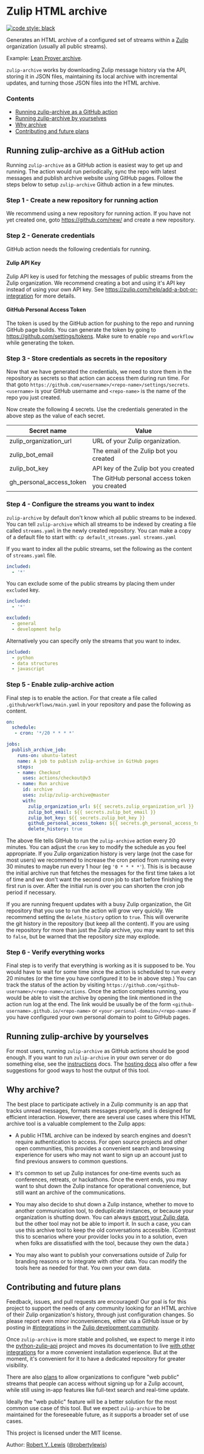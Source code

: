 # Zulip HTML archive

[![code style: black](https://img.shields.io/badge/code%20style-black-000000.svg)](https://github.com/psf/black)

Generates an HTML archive of a configured set of streams within a
[Zulip](https://zulip.com) organization (usually all public
streams).

Example: [Lean Prover
archive](https://leanprover-community.github.io/archive/).

`zulip-archive` works by downloading Zulip message history via the
API, storing it in JSON files, maintaining its local archive with
incremental updates, and turning those JSON files into the HTML
archive.

### Contents
* [Running zulip-archive as a GitHub action](#running-zulip-archive-as-a-github-action)
* [Running zulip-archive by yourselves](#running-zulip-archive-by-yourselves)
* [Why archive](#why-archive)
* [Contributing and future plans](#contributing-and-future-plans)

## Running zulip-archive as a GitHub action

Running `zulip-archive` as a GitHub action is easiest way to get up and running. The action would run periodically, sync the repo with latest messages and publish archive website using GitHub pages. Follow the steps below to setup `zulip-archive` Github action in a few minutes.

### Step 1 - Create a new repository for running action

We recommend using a new repository for running action. If you have not yet created one, goto https://github.com/new/ and create a new repository. 

### Step 2 - Generate credentials

GitHub action needs the following credentials for running.

#### Zulip API Key

Zulip API key is used for fetching the messages of public streams from the Zulip organization. We recommend creating a bot and using it's API key instead of using your own API key. See https://zulip.com/help/add-a-bot-or-integration for more details.

#### GitHub Personal Access Token

The token is used by the GitHub action for pushing to the repo and running GitHub page builds. You can generate the token by going to https://github.com/settings/tokens. Make sure to enable `repo` and `workflow` while generating the token.

### Step 3 - Store credentials as secrets in the repository

Now that we have generated the credentials, we need to store them in the repository as secrets so that action can access them during run time. For that goto `https://github.com/<username>/<repo-name>/settings/secrets`. `<username>` is your GitHub username and `<repo-name>` is the name of the repo you just created.

Now create the following 4 secrets. Use the credentials generated in the above step as the value of each secret.

|Secret name                  | Value                        |
|-----------------------------|----------------------------------------------|
|zulip_organization_url       | URL of your Zulip organization.              |
|zulip_bot_email              | The email of the Zulip bot you created       |
|zulip_bot_key                | API key of the Zulip bot you created         |
|gh_personal_access_token     | The GitHub personal access token you created |


### Step 4 - Configure the streams you want to index
`zulip-archive` by default don't know which all public streams to be indexed. You can tell `zulip-archive` which all streams to be indexed by creating a file called `streams.yaml` in the newly created repository. You can make a copy of a default file to start with: `cp default_streams.yaml streams.yaml`

If you want to index all the public streams, set the following as the content of `streams.yaml` file.

```yaml
included:
  - '*'
```

You can exclude some of the public streams by placing them under `excluded` key.

```yaml
included:
  - '*'

excluded:
  - general
  - development help
```

Alternatively you can specify only the streams that you want to index.

```yaml
included:
  - python
  - data structures
  - javascript
```

### Step 5 - Enable zulip-archive action

Final step is to enable the action. For that create a file called `.github/workflows/main.yaml` in your repository and pase the following as content.

```yaml
on:
  schedule:
   - cron: '*/20 * * * *'

jobs:
  publish_archive_job:
    runs-on: ubuntu-latest
    name: A job to publish zulip-archive in GitHub pages
    steps:
    - name: Checkout
      uses: actions/checkout@v3
    - name: Run archive
      id: archive
      uses: zulip/zulip-archive@master
      with:
        zulip_organization_url: ${{ secrets.zulip_organization_url }}
        zulip_bot_email: ${{ secrets.zulip_bot_email }}
        zulip_bot_key: ${{ secrets.zulip_bot_key }}
        github_personal_access_token: ${{ secrets.gh_personal_access_token }}
        delete_history: true
```

The above file tells GitHub to run the `zulip-archive` action every 20 minutes. You can adjust the `cron` key to modify the schedule as you feel appropriate. If you Zulip organization history is very large (not the case for most users) we recommend to increase the cron period from running every 30 minutes to maybe run every 1 hour (eg `'0 * * * *'`). This is is because the initial archive run that fetches the messages for the first time takes a lot of time and we don't want the second cron job to start before finishing the first run is over. After the initial run is over you can shorten the cron job period if necessary.

If you are running frequent updates with a busy Zulip organization,
the Git repository that you use to run the action will grow very
quickly. We recommend setting the `delete_history` option to
`true`. This will overwrite the git history in the repository (but
keep all the content). If you are using the repository for more than
just the Zulip archive, you may want to set this to `false`, but be
warned that the repository size may explode.

### Step 6 - Verify everything works

Final step is to verify that everything is working as it is supposed to be. You would have to wait for some time since the action is scheduled to run every 20 minutes (or the time you have configured it to be in above step.) You can track the status of the action by visiting `https://github.com/<github-username>/<repo-name>/actions`. Once the action completes running, you would be able to visit the archive by opening the link mentioned in the action run log at the end. The link would be usually be of the form `<github-username>.github.io/<repo-name>` or `<your-personal-domain>/<repo-name>` if you have configured your own personal domain to point to GitHub pages.


## Running zulip-archive by yourselves

For most users, running `zulip-archive` as GitHub actions should be good enough. If you want to run `zulip-archive` in your own server or do something else, see the [instructions](instructions.md) docs. The [hosting docs](hosting.md) also offer a few suggestions for good ways to host the output of this tool.

## Why archive?

The best place to participate actively in a Zulip community is an app
that tracks unread messages, formats messages properly, and is
designed for efficient interaction.  However, there are several use
cases where this HTML archive tool is a valuable complement to the
Zulip apps:

* A public HTML archive can be indexed by search engines and doesn't
  require authentication to access.  For open source projects and
  other open communities, this provides a convenient search and
  browsing experience for users who may not want to sign up an account
  just to find previous answers to common questions.

* It's common to set up Zulip instances for one-time events such as
  conferences, retreats, or hackathons.  Once the event ends, you may
  want to shut down the Zulip instance for operational convenience,
  but still want an archive of the communications.

* You may also decide to shut down a Zulip instance, whether to move
  to another communication tool, to deduplicate instances, or because
  your organization is shutting down.  You can always [export your
  Zulip data](https://zulip.com/help/export-your-organization),
  but the other tool may not be able to import it.  In such a case,
  you can use this archive tool to keep the old conversations
  accessible. (Contrast this to scenarios where your provider locks
  you in to a solution, even when folks are dissatisfied with the
  tool, because they own the data.)

* You may also want to publish your conversations outside of Zulip for
  branding reasons or to integrate with other data.  You can modify
  the tools here as needed for that.  You own your own data.


## Contributing and future plans

Feedback, issues, and pull requests are encouraged!  Our goal is for
this project to support the needs of any community looking for an HTML
archive of their Zulip organization's history, through just
configuration changes.  So please report even minor inconveniences,
either via a GitHub issue or by posting in
[#integrations](https://chat.zulip.org/#narrow/stream/127-integrations/)
in the [Zulip development community](https://chat.zulip.org).

Once `zulip-archive` is more stable and polished, we expect to merge
it into the
[python-zulip-api](https://github.com/zulip/python-zulip-api) project
and moves its documentation to live [with other
integrations](https://zulip.com/integrations/) for a more
convenient installation experience.  But at the moment, it's
convenient for it to have a dedicated repository for greater
visibility.

There are also [plans](https://github.com/zulip/zulip/issues/13172) to
allow organizations to configure "web public" streams that people can
access without signing up for a Zulip account, while still using
in-app features like full-text search and real-time update.

Ideally the "web public" feature will be a better solution for the
most common use case of this tool.  But we expect `zulip-archive` to
be maintained for the foreseeable future, as it supports a broader set
of use cases.

This project is licensed under the MIT license.

Author: [Robert Y. Lewis](https://robertylewis.com/) ([@robertylewis](https://github.com/robertylewis))
